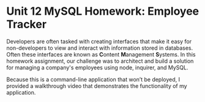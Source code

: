 # Unit 12 MySQL Homework: Employee Tracker

Developers are often tasked with creating interfaces that make it easy for non-developers to view and interact with information stored in databases. Often these interfaces are known as **C**ontent **M**anagement **S**ystems. In this homework assignment, our challenge was to architect and build a solution for managing a company's employees using node, inquirer, and MySQL.

Because this is a command-line application that won’t be deployed, I provided a walkthrough video that demonstrates the functionality of my application.

